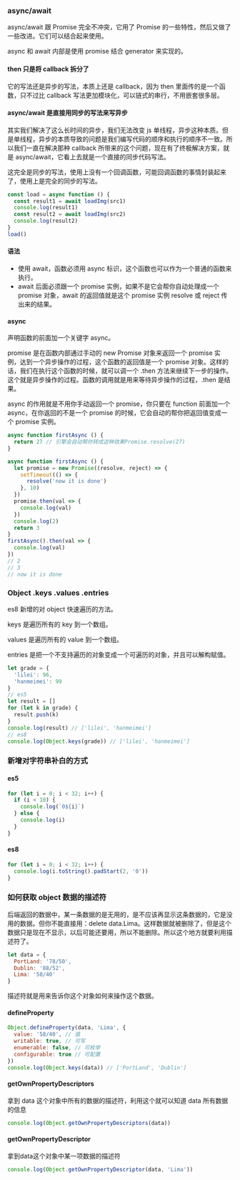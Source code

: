 ### async/await

async/await 跟 Promise 完全不冲突，它用了 Promise 的一些特性，然后又做了一些改进。它们可以结合起来使用。

async 和 await 内部是使用 promise 结合 generator 来实现的。

#### then 只是将 callback 拆分了

它的写法还是异步的写法，本质上还是 callback，因为 then 里面传的是一个函数，只不过比 callback 写法更加模块化，可以链式的串行，不用嵌套很多层。

#### async/await 是直接用同步的写法来写异步

其实我们解决了这么长时间的异步，我们无法改变 js 单线程，异步这种本质。但是单线程，异步的本质导致的问题是我们编写代码的顺序和执行的顺序不一致。所以我们一直在解决那种 callback 所带来的这个问题，现在有了终极解决方案，就是 async/await，它看上去就是一个直接的同步代码写法。

这完全是同步的写法，使用上没有一个回调函数，可能回调函数的事情封装起来了，使用上是完全的同步的写法。

```js
const load = async function () {
  const result1 = await loadImg(src1)
  console.log(result1)
  const result2 = await loadImg(src2)
  console.log(result2)
}
load()
```

#### 语法

* 使用 await，函数必须用 async 标识，这个函数也可以作为一个普通的函数来执行。 
* await 后面必须跟一个 promise 实例，如果不是它会帮你自动处理成一个 promise 对象，await 的返回值就是这个 promise 实例 resolve 或 reject 传出来的结果。

#### async

声明函数的前面加一个关键字 async。

promise 是在函数内部通过手动的 new Promise 对象来返回一个 promise 实例，达到一个异步操作的过程，这个函数的返回值是一个 promise 对象。这样的话，我们在执行这个函数的时候，就可以调一个 .then 方法来继续下一步的操作。这个就是异步操作的过程。函数的调用就是用来等待异步操作的过程，.then 是结果。

async 的作用就是不用你手动返回一个 promise，你只要在 function 前面加一个 async，在你返回的不是一个 promise 的时候，它会自动的帮你把返回值变成一个 promise 实例。

```js
async function firstAsync () {
  return 27 // 引擎会自动帮你转成这种效果Promise.resolve(27)
}
```

```js
async function firstAsync () {
  let promise = new Promise((resolve, reject) => {
    setTimeout(() => {
      resolve('now it is done')
    }, 10)
  })
  promise.then(val => {
    console.log(val)
  })
  console.log(2)
  return 3
}
firstAsync().then(val => {
  console.log(val)
})
// 2
// 3
// now it is done
```



### Object .keys .values .entries

es8 新增的对 object 快速遍历的方法。

keys 是遍历所有的 key 到一个数组。

values 是遍历所有的 value 到一个数组。

entries 是把一个不支持遍历的对象变成一个可遍历的对象，并且可以解构赋值。

```js
let grade = {
  'lilei': 96,
  'hanmeimei': 99
}
// es5
let result = []
for (let k in grade) {
  result.push(k)
}
console.log(result) // ['lilei', 'hanmeimei']
// es8
console.log(Object.keys(grade)) // ['lilei', 'hanmeimei']
```



### 新增对字符串补白的方式

#### es5

```js
for (let i = 0; i < 32; i++) {
  if (i < 10) {
    console.log(`0${i}`)
  } else {
    console.log(i)
  }
}
```

#### es8

```js
for (let i = 0; i < 32; i++) {
  console.log(i.toString().padStart(2, '0'))
}
```



### 如何获取 object 数据的描述符

后端返回的数据中，某一条数据的是无用的，是不应该再显示这条数据的，它是没用的数据。但你不能直接用：delete data.Lima。这样数据就被删除了，但是这个数据只是现在不显示，以后可能还要用，所以不能删除。所以这个地方就要利用描述符了。

```js
let data = {
  PortLand: '78/50',
  Dublin: '88/52',
  Lima: '58/40'
}
```

描述符就是用来告诉你这个对象如何来操作这个数据。

#### defineProperty

```js
Object.defineProperty(data, 'Lima', {
  value: '58/40', // 值
  writable: true, // 可写
  enumerable: false, // 可枚举
  configurable: true // 可配置
})
console.log(Object.keys(data)) // ['PortLand', 'Dublin']
```

#### getOwnPropertyDescriptors

拿到 data 这个对象中所有的数据的描述符，利用这个就可以知道 data 所有数据的信息

```js
console.log(Object.getOwnPropertyDescriptors(data))
```

#### getOwnPropertyDescriptor

拿到data这个对象中某一项数据的描述符

```js
console.log(Object.getOwnPropertyDescriptor(data, 'Lima'))
```